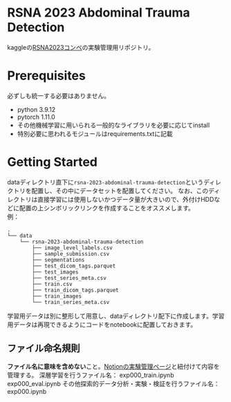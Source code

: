# RSNA 2023 Abdominal Trauma Detection

kaggleの[RSNA2023コンペ](https://www.kaggle.com/competitions/rsna-2023-abdominal-trauma-detection)の実験管理用リポジトリ。

# Prerequisites
必ずしも統一する必要はありません。
- python 3.9.12
- pytorch 1.11.0
- その他機械学習に用いられる一般的なライブラリを必要に応じてinstall
- 特別必要に思われるモジュールはrequirements.txtに記載

# Getting Started
dataディレクトリ直下に`rsna-2023-abdominal-trauma-detection`というディレクトリを配置し、その中にデータセットを配置してください。
なお、このディレクトリは直接学習には使用しないかつデータ量が大きいので、外付けHDDなどに配置の上シンボリックリンクを作成することをオススメします。  
例：
```
.
└── data
    └── rsna-2023-abdominal-trauma-detection
        ├── image_level_labels.csv
        ├── sample_submission.csv
        ├── segmentations
        ├── test_dicom_tags.parquet
        ├── test_images
        ├── test_series_meta.csv
        ├── train.csv
        ├── train_dicom_tags.parquet
        ├── train_images
        └── train_series_meta.csv
```
学習用データは別に整形して用意し、dataディレクトリ配下に作成します。学習用データは再現できるようにコードをnotebookに配置しておきます。

## ファイル命名規則
**ファイル名に意味を含めない**こと。[Notionの実験管理ページ](https://www.notion.so/RSNA2023-2c6adfcd57594dd69532a2ff347d55fe?pvs=4)と紐付けて内容を管理する。
深層学習を行うファイル名：
exp000_train.ipynb
exp000_eval.ipynb
その他探索的データ分析・実験・検証を行うファイル名：
exp000.ipynb